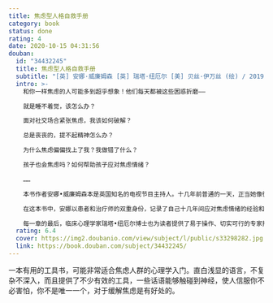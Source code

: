 ```yaml
---
title: 焦虑型人格自救手册
category: book
status: done
rating: 4
date: 2020-10-15 04:31:56
douban:
  id: "34432245"
  title: 焦虑型人格自救手册
  subtitle: "[英] 安娜·威廉姆森 [英] 瑞塔·纽厄尔 [美] 贝丝·伊万丝 (绘) / 2019 / 北京日报出版社"
  intro: >-
    和你一样焦虑的人可能多到超乎想象！他们每天都被这些困惑折磨——

    就是睡不着觉，该怎么办？

    面对社交场合紧张焦虑，我该如何破解？

    总是丧丧的，提不起精神怎么办？

    为什么焦虑偏偏找上了我？我做错了什么？

    孩子也会焦虑吗？如何帮助孩子应对焦虑情绪？

    ……

    本书作者安娜•威廉姆森本是英国知名的电视节目主持人。十几年前普通的一天，正当她像往常一样，为自己如日中天的事业忙碌时，她的情绪突然崩溃了……她甚至花了六个月时间才弄明白，将人生列车突然推出正常轨道的正是大名鼎鼎的——焦虑症。从那以后，安娜的“脱轨人生”走向了新的方向。现在她不仅走出了焦虑的低谷，更取得了NLP高阶执行师的资格证书，成了一名专业的心理治疗师。

    在这本书中，安娜以患者和治疗师的双重身份，记录了自己十几年间应对焦虑情绪的经验和体会。从识别焦虑的症状，到应对失眠或社交焦虑，安娜都一步一步地提供了切实和直接的指导，给出了多种处理方案，帮助焦虑型读者逐渐克服焦虑，建立自信。

    每一章的最后，临床心理学家瑞塔•纽厄尔博士也为读者提供了易于操作、切实可行的专家指导，帮助大家正确看待焦虑，找回从容的生活。
  rating: 6.4
  cover: https://img2.doubanio.com/view/subject/l/public/s33298282.jpg
  link: https://book.douban.com/subject/34432245/
---
```


一本有用的工具书，可能非常适合焦虑人群的心理学入门。直白浅显的语言，不复杂不深入，而且提供了不少有效的工具，一些话语能够触碰到神经，使人信服你不必害怕，你不是唯一一个，对于缓解焦虑是有好处的。